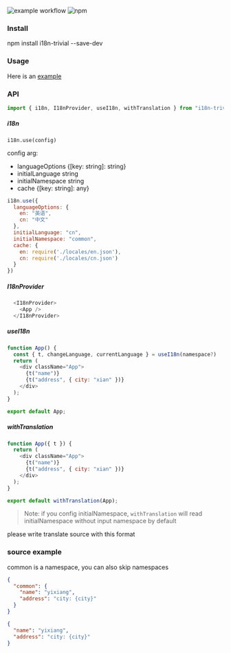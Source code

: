![example workflow](https://github.com/yixiangTW/i18n-trivial/actions/workflows/ci.yml/badge.svg)  ![npm](https://img.shields.io/npm/v/i18n-trivial.svg?style=flat)

### Install
npm install i18n-trivial --save-dev

### Usage
Here is an [example](https://github.com/yixiangTW/multi-language)

### API

```javascript
import { i18n, I18nProvider, useI18n, withTranslation } from "i18n-trivial";
```

##### i18n
`i18n.use(config)`

config arg:   
* languageOptions {[key: string]: string}
* initialLanguage string
* initialNamespace string
* cache {[key: string]: any}
```javascript
i18n.use({
  languageOptions: {
    en: "英语",
    cn: "中文"
  },
  initialLanguage: "cn",
  initialNamespace: "common",
  cache: {
    en: require('./locales/en.json'),
    cn: require('./locales/cn.json')
  }
})

```
##### I18nProvider
```javascript
  <I18nProvider>
    <App />
  </I18nProvider>
```

##### useI18n
```javascript
function App() {
  const { t, changeLanguage, currentLanguage } = useI18n(namespace?)
  return (
    <div className="App">
      {t("name")}
      {t("address", { city: "xian" })}
    </div>
  );
}

export default App;

```


##### withTranslation
```javascript
function App({ t }) {
  return (
    <div className="App">
      {t("name")}
      {t("address", { city: "xian" })}
    </div>
  );
}

export default withTranslation(App);

```

> Note: if you config initialNamespace, `withTranslation` will read initialNamespace without input namespace by default

please write translate source with this format


### source example
common is a namespace, you can also skip namespaces

```json
{
  "common": {
    "name": "yixiang",
    "address": "city: {city}"
  }
}
```

```json
{
  "name": "yixiang",
  "address": "city: {city}"
}
```
